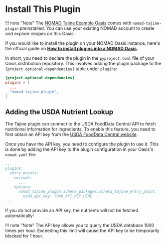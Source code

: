 # Install This Plugin

!!! note "Note"
    The [NOMAD Tajine Example Oasis](https://nomad-lab.eu/prod/v1/tajine/gui/about/information)
    comes with `nomad-tajine-plugin` preinstalled. You can use
    your existing NOMAD account to create and explore recipes on this
    Oasis.

If you would like to install the plugin on your NOMAD Oasis instance, here's the official guide on [**How to install plugins into a NOMAD Oasis**](https://nomad-lab.eu/prod/v1/docs/howto/oasis/configure.html#plugins).

In short, you need to declare the plugin in the `pyproject.toml` file of your Oasis distribution repository. This involves adding the plugin package to the `[project.optional-dependencies]` table under `plugins`:

```toml
[project.optional-dependencies]
plugins = [
  ...
  "nomad-tajine-plugin",
]
```

## Adding the USDA Nutrient Lookup

The Tajine plugin can connect to the USDA FoodData Central API to fetch
nutritional information for ingredients. To enable this feature, you need to first
obtain an API key from the [USDA FoodData Central website](https://fdc.nal.usda.gov/api-key-signup). 

Once you have the API key, you need to configure the plugin to use it. This is done by
adding the API key to the plugin configuration in your Oasis's `nomad.yaml` file:
```yaml
...
plugins:
  entry_points:
    exclude:
      ...
    options:
      nomad_tajine_plugin.schema_packages:schema_tajine_entry_point:
        usda_api_key: YOUR_API_KEY_HERE
...
```

If you do not provide an API key, the nutrients will not be fetched automatically!

!!! note "Note"
    The API key allows you to query the USDA database 1000 times per hour. Exceeding this limit will cause the API key to be temporarily blocked for 1 hour.
